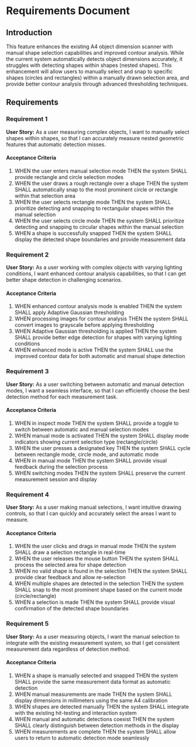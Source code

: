 # Requirements Document

## Introduction

This feature enhances the existing A4 object dimension scanner with manual shape selection capabilities and improved contour analysis. While the current system automatically detects object dimensions accurately, it struggles with detecting shapes within shapes (nested shapes). This enhancement will allow users to manually select and snap to specific shapes (circles and rectangles) within a manually drawn selection area, and provide better contour analysis through advanced thresholding techniques.

## Requirements

### Requirement 1

**User Story:** As a user measuring complex objects, I want to manually select shapes within shapes, so that I can accurately measure nested geometric features that automatic detection misses.

#### Acceptance Criteria

1. WHEN the user enters manual selection mode THEN the system SHALL provide rectangle and circle selection modes
2. WHEN the user draws a rough rectangle over a shape THEN the system SHALL automatically snap to the most prominent circle or rectangle within that selection area
3. WHEN the user selects rectangle mode THEN the system SHALL prioritize detecting and snapping to rectangular shapes within the manual selection
4. WHEN the user selects circle mode THEN the system SHALL prioritize detecting and snapping to circular shapes within the manual selection
5. WHEN a shape is successfully snapped THEN the system SHALL display the detected shape boundaries and provide measurement data

### Requirement 2

**User Story:** As a user working with complex objects with varying lighting conditions, I want enhanced contour analysis capabilities, so that I can get better shape detection in challenging scenarios.

#### Acceptance Criteria

1. WHEN enhanced contour analysis mode is enabled THEN the system SHALL apply Adaptive Gaussian thresholding
2. WHEN processing images for contour analysis THEN the system SHALL convert images to grayscale before applying thresholding
3. WHEN Adaptive Gaussian thresholding is applied THEN the system SHALL provide better edge detection for shapes with varying lighting conditions
4. WHEN enhanced mode is active THEN the system SHALL use the improved contour data for both automatic and manual shape detection

### Requirement 3

**User Story:** As a user switching between automatic and manual detection modes, I want a seamless interface, so that I can efficiently choose the best detection method for each measurement task.

#### Acceptance Criteria

1. WHEN in inspect mode THEN the system SHALL provide a toggle to switch between automatic and manual selection modes
2. WHEN manual mode is activated THEN the system SHALL display mode indicators showing current selection type (rectangle/circle)
3. WHEN the user presses a designated key THEN the system SHALL cycle between rectangle mode, circle mode, and automatic mode
4. WHEN in manual mode THEN the system SHALL provide visual feedback during the selection process
5. WHEN switching modes THEN the system SHALL preserve the current measurement session and display

### Requirement 4

**User Story:** As a user making manual selections, I want intuitive drawing controls, so that I can quickly and accurately select the areas I want to measure.

#### Acceptance Criteria

1. WHEN the user clicks and drags in manual mode THEN the system SHALL draw a selection rectangle in real-time
2. WHEN the user releases the mouse button THEN the system SHALL process the selected area for shape detection
3. WHEN no valid shape is found in the selection THEN the system SHALL provide clear feedback and allow re-selection
4. WHEN multiple shapes are detected in the selection THEN the system SHALL snap to the most prominent shape based on the current mode (circle/rectangle)
5. WHEN a selection is made THEN the system SHALL provide visual confirmation of the detected shape boundaries

### Requirement 5

**User Story:** As a user measuring objects, I want the manual selection to integrate with the existing measurement system, so that I get consistent measurement data regardless of detection method.

#### Acceptance Criteria

1. WHEN a shape is manually selected and snapped THEN the system SHALL provide the same measurement data format as automatic detection
2. WHEN manual measurements are made THEN the system SHALL display dimensions in millimeters using the same A4 calibration
3. WHEN shapes are detected manually THEN the system SHALL integrate with the existing hit-testing and interaction system
4. WHEN manual and automatic detections coexist THEN the system SHALL clearly distinguish between detection methods in the display
5. WHEN measurements are complete THEN the system SHALL allow users to return to automatic detection mode seamlessly